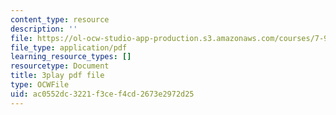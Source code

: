 ```yaml
---
content_type: resource
description: ''
file: https://ol-ocw-studio-app-production.s3.amazonaws.com/courses/7-91j-foundations-of-computational-and-systems-biology-spring-2014/ac0552dc3221f3cef4cd2673e2972d25_RBPcKbEvK3U.pdf
file_type: application/pdf
learning_resource_types: []
resourcetype: Document
title: 3play pdf file
type: OCWFile
uid: ac0552dc-3221-f3ce-f4cd-2673e2972d25
---
```

